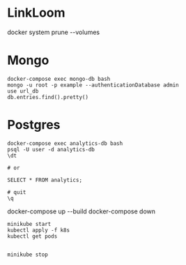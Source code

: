 # LinkLoom


docker system prune --volumes

# Mongo
```
docker-compose exec mongo-db bash
mongo -u root -p example --authenticationDatabase admin
use url_db
db.entries.find().pretty()
```

# Postgres

```
docker-compose exec analytics-db bash
psql -U user -d analytics-db
\dt

# or

SELECT * FROM analytics;

# quit
\q 
```

docker-compose up --build
docker-compose down

```
minikube start
kubectl apply -f k8s
kubectl get pods


minikube stop
```